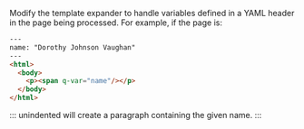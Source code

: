 Modify the template expander to handle variables defined in a YAML header in the page being processed.
For example, if the page is:

```html
---
name: "Dorothy Johnson Vaughan"
---
<html>
  <body>
    <p><span q-var="name"/></p>
  </body>
</html>
```

::: unindented
will create a paragraph containing the given name.
:::
